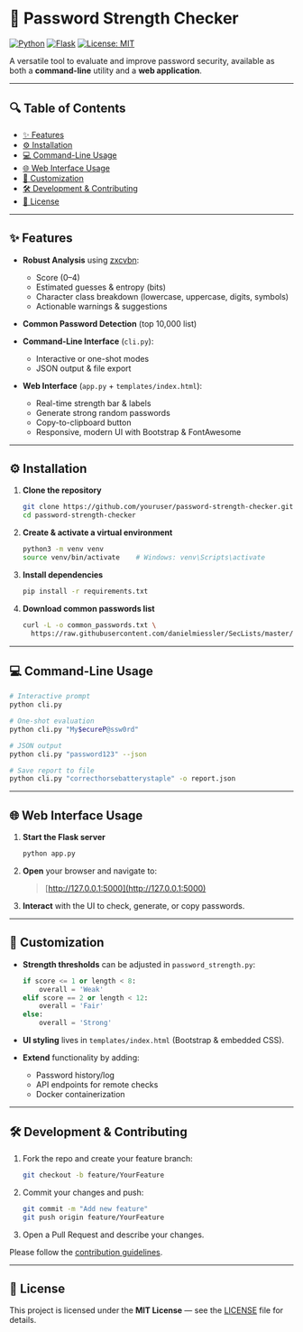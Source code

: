 # 🚀 Password Strength Checker

[![Python](https://img.shields.io/badge/python-3.8%2B-blue)](https://python.org/) [![Flask](https://img.shields.io/badge/flask-★-green)](https://flask.palletsprojects.com/) [![License: MIT](https://img.shields.io/badge/license-MIT-yellow.svg)](LICENSE)

A versatile tool to evaluate and improve password security, available as both a **command-line** utility and a **web application**.

---

## 🔍 Table of Contents

* [✨ Features](#-features)
* [⚙️ Installation](#️-installation)
* [💻 Command-Line Usage](#-command-line-usage)
* [🌐 Web Interface Usage](#-web-interface-usage)
* [🎨 Customization](#-customization)
* [🛠️ Development & Contributing](#️-development--contributing)
* [📄 License](#-license)

---

## ✨ Features

* **Robust Analysis** using [zxcvbn](https://github.com/dropbox/zxcvbn):

  * Score (0–4)
  * Estimated guesses & entropy (bits)
  * Character class breakdown (lowercase, uppercase, digits, symbols)
  * Actionable warnings & suggestions
* **Common Password Detection** (top 10,000 list)
* **Command-Line Interface** (`cli.py`):

  * Interactive or one-shot modes
  * JSON output & file export
* **Web Interface** (`app.py` + `templates/index.html`):

  * Real-time strength bar & labels
  * Generate strong random passwords
  * Copy-to-clipboard button
  * Responsive, modern UI with Bootstrap & FontAwesome

---

## ⚙️ Installation

1. **Clone the repository**

   ```bash
   git clone https://github.com/youruser/password-strength-checker.git
   cd password-strength-checker
   ```
2. **Create & activate a virtual environment**

   ```bash
   python3 -m venv venv
   source venv/bin/activate    # Windows: venv\Scripts\activate
   ```
3. **Install dependencies**

   ```bash
   pip install -r requirements.txt
   ```
4. **Download common passwords list**

   ```bash
   curl -L -o common_passwords.txt \
     https://raw.githubusercontent.com/danielmiessler/SecLists/master/Passwords/Common-Credentials/10k-most-common.txt
   ```

---

## 💻 Command-Line Usage

```bash
# Interactive prompt
python cli.py

# One-shot evaluation
python cli.py "My$ecureP@ssw0rd"

# JSON output
python cli.py "password123" --json

# Save report to file
python cli.py "correcthorsebatterystaple" -o report.json
```

---

## 🌐 Web Interface Usage

1. **Start the Flask server**

   ```bash
   python app.py
   ```

2. **Open** your browser and navigate to:

   > [http://127.0.0.1:5000](http://127.0.0.1:5000)

3. **Interact** with the UI to check, generate, or copy passwords.

---

## 🎨 Customization

* **Strength thresholds** can be adjusted in `password_strength.py`:

  ```python
  if score <= 1 or length < 8:
      overall = 'Weak'
  elif score == 2 or length < 12:
      overall = 'Fair'
  else:
      overall = 'Strong'
  ```
* **UI styling** lives in `templates/index.html` (Bootstrap & embedded CSS).
* **Extend** functionality by adding:

  * Password history/log
  * API endpoints for remote checks
  * Docker containerization

---

## 🛠️ Development & Contributing

1. Fork the repo and create your feature branch:

   ```bash
   git checkout -b feature/YourFeature
   ```
2. Commit your changes and push:

   ```bash
   git commit -m "Add new feature"
   git push origin feature/YourFeature
   ```
3. Open a Pull Request and describe your changes.

Please follow the [contribution guidelines](CONTRIBUTING.md).

---

## 📄 License

This project is licensed under the **MIT License** — see the [LICENSE](LICENSE) file for details.
